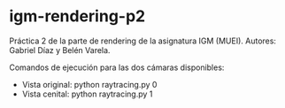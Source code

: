 # igm-rendering-p2
Práctica 2 de la parte de rendering de la asignatura IGM (MUEI). Autores: Gabriel Díaz y Belén Varela.

Comandos de ejecución para las dos cámaras disponibles:
  - Vista original: python raytracing.py 0
  - Vista cenital: python raytracing.py 1
